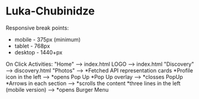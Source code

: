 # Luka-Chubinidze

Responsive break points:
* mobile - 375px (minimum)
* tablet - 768px
* desktop - 1440+px

On Click Activities:
"Home" --> index.html
LOGO --> index.html
"Discovery" --> discovery.html
"Photos" --> *Fetched API representation cards
*Profile icon in the left --> *opens Pop Up
  *Pop Up overlay --> *closses PopUp
*Arrows in each section --> *scrolls the content
*three lines in the left (mobile version) --> *opens Burger Menu
